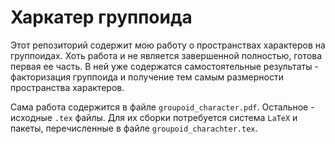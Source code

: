 # Харкатер группоида
Этот репозиторий содержит мою работу о пространствах характеров на группоидах. Хоть работа и не является завершенной полностью, готова первая ее часть. В ней уже содержатся самостоятельные результаты - факторизация группоида и получение тем самым размерности пространства характеров.

Сама работа содержится в файле `groupoid_character.pdf`. Остальное - исходные `.tex` файлы. Для их сборки потребуется система `LaTeX` и пакеты, перечисленные в файле `groupoid_charachter.tex`. 
